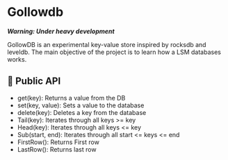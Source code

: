 # Gollowdb

***Warning: Under heavy development***

GollowDB is an experimental key-value store inspired by rocksdb and leveldb. The main objective of the project is to learn how a LSM databases works.

## 📣 Public API

* get(key):         Returns a value from the DB
* set(key, value):  Sets a value to the database
* delete(key):      Deletes a key from the database
* Tail(key):        Iterates through all keys >= key
* Head(key):        Iterates through all keys <= key
* Sub(start, end):  Iterates through all start <= keys <= end
* FirstRow():       Returns First row 
* LastRow():        Returns last row
